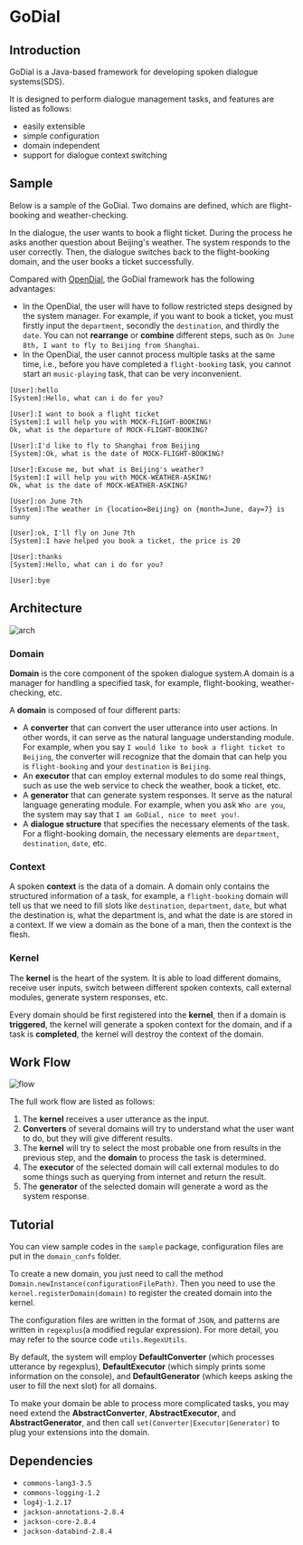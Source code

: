 # GoDial

## Introduction

GoDial is a Java-based framework for developing spoken dialogue systems(SDS).

It is designed to perform dialogue management tasks, and features are listed as follows:

- easily extensible
- simple configuration
- domain independent
- support for dialogue context switching

## Sample

Below is a sample of the GoDial. Two domains are defined, which are flight-booking and weather-checking.

In the dialogue, the user wants to book a flight ticket. During the process he asks another question about Beijing's weather. The system responds to the user correctly. Then, the dialogue switches back to the flight-booking domain, and the user books a ticket successfully.

Compared with [OpenDial](http://www.opendial-toolkit.net/), the GoDial framework has the following advantages:

- In the OpenDial, the user will have to follow restricted steps designed by the system manager. For example, if you want to book a ticket, you must firstly input the `department`, secondly the `destination`, and thirdly the `date`. You can not **rearrange** or **combine** different steps, such as `On June 8th, I want to fly to Beijing from Shanghai`.
- In the OpenDial, the user cannot process multiple tasks at the same time, i.e., before you have completed a `flight-booking` task, you cannot start an `music-playing` task, that can be very inconvenient.


```
[User]:hello
[System]:Hello, what can i do for you?

[User]:I want to book a flight ticket
[System]:I will help you with MOCK-FLIGHT-BOOKING!
Ok, what is the departure of MOCK-FLIGHT-BOOKING?

[User]:I'd like to fly to Shanghai from Beijing
[System]:Ok, what is the date of MOCK-FLIGHT-BOOKING?

[User]:Excuse me, but what is Beijing's weather?
[System]:I will help you with MOCK-WEATHER-ASKING!
Ok, what is the date of MOCK-WEATHER-ASKING?

[User]:on June 7th
[System]:The weather in {location=Beijing} on {month=June, day=7} is sunny

[User]:ok, I'll fly on June 7th
[System]:I have helped you book a ticket, the price is 20

[User]:thanks
[System]:Hello, what can i do for you?

[User]:bye
```


## Architecture

![arch](https://cloud.githubusercontent.com/assets/6239743/19806419/51ba256a-9d4d-11e6-8f62-1715bd3bdb0e.png)

### Domain

**Domain** is the core component of the spoken dialogue system.A domain is a manager for handling a specified task, for example, flight-booking, weather-checking, etc.

A **domain** is composed of four different parts:

- A **converter** that can convert the user utterance into user actions. In other words, it can serve as the natural language understanding module. For example, when you say `I would like to book a flight ticket to Beijing`, the converter will recognize that the domain that can help you is `flight-booking` and your `destination` is `Beijing`.
- An **executor** that can employ external modules to do some real things, such as use the web service to check the weather, book a ticket, etc.
- A **generator** that can generate system responses. It serve as the natural language generating module. For example, when you ask `Who are you`, the system may say that `I am GoDial, nice to meet you!`.
- A **dialogue structure** that specifies the necessary elements of the task. For a flight-booking domain, the necessary elements are `department`, `destination`, `date`, etc.

### Context

A spoken **context** is the data of a domain. A domain only contains the structured information of a task, for example, a `flight-booking` domain will tell us that we need to fill slots like `destination`, `department`, `date`, but what the destination is, what the department is, and what the date is are stored in a context. If we view a domain as the bone of a man, then the context is the flesh.

### Kernel

The **kernel** is the heart of the system. It is able to load different domains, receive user inputs, switch between different spoken contexts, call external modules, generate system responses, etc.

Every domain should be first registered into the **kernel**, then if a domain is **triggered**, the kernel will generate a spoken context for the domain, and if a task is **completed**, the kernel will destroy the context of the domain.



## Work Flow

![flow](https://cloud.githubusercontent.com/assets/6239743/19806380/04e4d668-9d4d-11e6-8b18-9d5eab496f74.png)

The full work flow are listed as follows:

1. The **kernel** receives a user utterance as the input.
2. **Converters** of several domains will try to understand what the user want to do, but they will give different results.
3. The **kernel** will try to select the most probable one from results in the previous step, and the **domain** to process the task is determined.
4. The **executor** of the selected domain will call external modules to do some things such as querying from internet and return the result.
5. The **generator** of the selected domain will generate a word as the system response.


## Tutorial

You can view sample codes in the `sample` package, configuration files are put in the `domain_confs` folder.

To create a new domain, you just need to call the method `Domain.newInstance(configurationFilePath)`. Then you need to use the `kernel.registerDomain(domain)` to register the created domain into the kernel.

The configuration files are written in the format of `JSON`, and patterns are written in `regexplus`(a modified regular expression). For more detail, you may refer to the source code `utils.RegexUtils`.

By default, the system will employ **DefaultConverter** (which processes utterance by regexplus), **DefaultExecutor** (which simply prints some information on the console), and **DefaultGenerator** (which keeps asking the user to fill the next slot) for all domains.

To make your domain be able to process more complicated tasks, you may need extend the **AbstractConverter**, **AbstractExecutor**, and **AbstractGenerator**, and then call `set(Converter|Executor|Generator)` to plug your extensions into the domain.


## Dependencies

- `commons-lang3-3.5`
- `commons-logging-1.2`
- `log4j-1.2.17`
- `jackson-annotations-2.8.4`
- `jackson-core-2.8.4`
- `jackson-databind-2.8.4`
